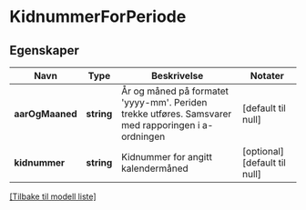 # KidnummerForPeriode

## Egenskaper

| Navn            | Type       | Beskrivelse                                                                                        | Notater                       |
|-----------------|------------|----------------------------------------------------------------------------------------------------|-------------------------------|
| **aarOgMaaned** | **string** | År og måned på formatet 'yyyy-mm'. Periden trekke utføres. Samsvarer med rapporingen i a-ordningen | [default til null]            |
| **kidnummer**   | **string** | Kidnummer for angitt kalendermåned                                                                 | [optional] [default til null] | | [optional] [default til null] |

[[Tilbake til modell liste]](../index.md)

